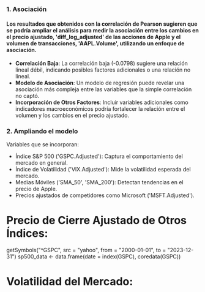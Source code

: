 ### 1. Asociación
#### Los resultados que obtenidos con la correlación de Pearson sugieren que se podría ampliar el análisis para medir la asociación entre los cambios en el precio ajustado, 'diff_log_adjusted' de las acciones de Apple y el volumen de transacciones, 'AAPL.Volume', utilizando un enfoque de asociación.
- **Correlación Baja**: La correlación baja (-0.0798) sugiere una relación lineal débil, indicando posibles factores adicionales o una relación no lineal.
- **Modelo de Asociación**: Un modelo de regresión puede revelar una asociación más compleja entre las variables que la simple correlación no captó.
- **Incorporación de Otros Factores**: Incluir variables adicionales como indicadores macroeconómicos podría fortalecer la relación entre el volumen y los cambios en el precio ajustado.

### 2. Ampliando el modelo
Variables que se incorporan:
- Índice S&P 500 ('GSPC.Adjusted'): Captura el comportamiento del mercado en general.
- Índice de Volatilidad ('VIX.Adjusted'): Mide la volatilidad esperada del mercado.
- Medias Móviles ('SMA_50', 'SMA_200'): Detectan tendencias en el precio de Apple.
- Precios ajustados de competidores como Microsoft ('MSFT.Adjusted').

# Precio de Cierre Ajustado de Otros Índices:
getSymbols("^GSPC", src = "yahoo", from = "2000-01-01", to = "2023-12-31")
sp500_data <- data.frame(date = index(GSPC), coredata(GSPC))

# Volatilidad del Mercado:

